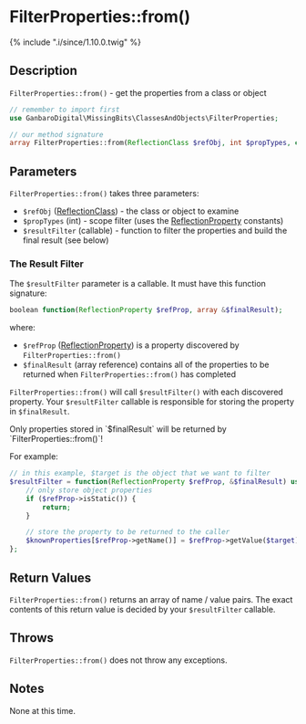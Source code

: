 # FilterProperties::from()

{% include ".i/since/1.10.0.twig" %}

## Description

`FilterProperties::from()` - get the properties from a class or object

```php
// remember to import first
use GanbaroDigital\MissingBits\ClassesAndObjects\FilterProperties;

// our method signature
array FilterProperties::from(ReflectionClass $refObj, int $propTypes, callable $resultFilter);
```

## Parameters

`FilterProperties::from()` takes three parameters:

* `$refObj` ([ReflectionClass](http://www.php.net/ReflectionClass)) - the class or object to examine
* `$propTypes` (int) - scope filter (uses the [ReflectionProperty](http://www.php.net/ReflectionProperty) constants)
* `$resultFilter` (callable) - function to filter the properties and build the final result (see below)

### The Result Filter

The `$resultFilter` parameter is a callable. It must have this function signature:

```php
boolean function(ReflectionProperty $refProp, array &$finalResult);
```

where:

* `$refProp` ([ReflectionProperty](http://www.php.net/ReflectionProperty)) is a property discovered by `FilterProperties::from()`
* `$finalResult` (array reference) contains all of the properties to be returned when `FilterProperties::from()` has completed

`FilterProperties::from()` will call `$resultFilter()` with each discovered property. Your `$resultFilter` callable is responsible for storing the property in `$finalResult`.

<div class="callout danger" markdown="1">
Only properties stored in `$finalResult` will be returned by `FilterProperties::from()`!
</div>

For example:

```php
// in this example, $target is the object that we want to filter
$resultFilter = function(ReflectionProperty $refProp, &$finalResult) use($target) {
    // only store object properties
    if ($refProp->isStatic()) {
        return;
    }

    // store the property to be returned to the caller
    $knownProperties[$refProp->getName()] = $refProp->getValue($target);
};
```

## Return Values

`FilterProperties::from()` returns an array of name / value pairs. The exact contents of this return value is decided by your `$resultFilter` callable.

## Throws

`FilterProperties::from()` does not throw any exceptions.

## Notes

None at this time.
